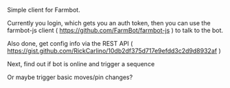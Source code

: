Simple client for Farmbot.

Currently you login, which gets you an auth token, then you can use the
farmbot-js client ( https://github.com/FarmBot/farmbot-js ) to talk to the bot.

Also done, get config info via the REST API (
https://gist.github.com/RickCarlino/10db2df375d717e9efdd3c2d9d8932af )

Next, find out if bot is online and trigger a sequence

Or maybe trigger basic moves/pin changes?